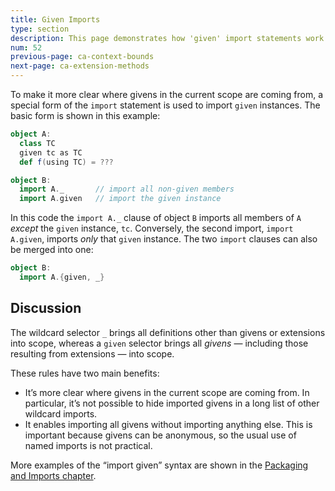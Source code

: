 ```yaml
---
title: Given Imports
type: section
description: This page demonstrates how 'given' import statements work in Scala 3.
num: 52
previous-page: ca-context-bounds
next-page: ca-extension-methods
---
```



To make it more clear where givens in the current scope are coming from, a special form of the `import` statement is used to import `given` instances. The basic form is shown in this example:

```scala
object A:
  class TC
  given tc as TC
  def f(using TC) = ???

object B:
  import A._       // import all non-given members
  import A.given   // import the given instance
```

In this code the `import A._` clause of object `B` imports all members of `A` *except* the `given` instance, `tc`. Conversely, the second import, `import A.given`, imports *only* that `given` instance. The two `import` clauses can also be merged into one:

```scala
object B:
  import A.{given, _}
```


## Discussion

The wildcard selector `_` brings all definitions other than givens or extensions into scope, whereas a `given` selector brings all *givens* — including those resulting from extensions — into scope.

These rules have two main benefits:

- It’s more clear where givens in the current scope are coming from. In particular, it’s not possible to hide imported givens in a long list of other wildcard imports.
- It enables importing all givens without importing anything else. This is important because givens can be anonymous, so the usual use of named imports is not practical.

More examples of the “import given” syntax are shown in the [Packaging and Imports chapter](packaging-imports.md).



